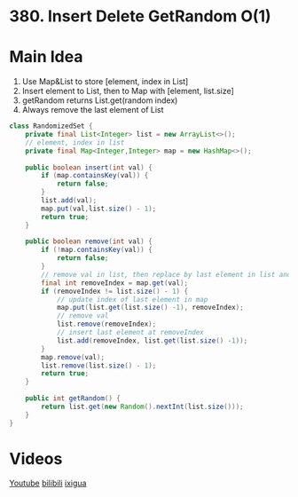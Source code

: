 # 380. Insert Delete GetRandom O(1)

# Main Idea
1. Use Map&List to store [element, index in List]
2. Insert element to List, then to Map with [element, list.size]
3. getRandom returns List.get(random index)
4. Always remove the last element of List

```java
class RandomizedSet {
    private final List<Integer> list = new ArrayList<>();
    // element, index in list
    private final Map<Integer,Integer> map = new HashMap<>();
    
    public boolean insert(int val) {
        if (map.containsKey(val)) {
            return false;
        }
        list.add(val);
        map.put(val,list.size() - 1);
        return true;
    }
    
    public boolean remove(int val) {
        if (!map.containsKey(val)) {
            return false;
        }
        // remove val in list, then replace by last element in list and update related index in map
        final int removeIndex = map.get(val);
        if (removeIndex != list.size() - 1) {
            // update index of last element in map
            map.put(list.get(list.size() -1), removeIndex);
            // remove val
            list.remove(removeIndex);
            // insert last element at removeIndex
            list.add(removeIndex, list.get(list.size() -1));
        }
        map.remove(val);
        list.remove(list.size() - 1);
        return true;
    }
    
    public int getRandom() {
        return list.get(new Random().nextInt(list.size()));
    }
}
```

# Videos
[Youtube](https://www.youtube.com/watch?v=ivTnG0RYyNc)
[bilibili](https://www.bilibili.com/video/BV1nh411n7Ck/)
[ixigua](https://www.ixigua.com/i7021462221821903391/)